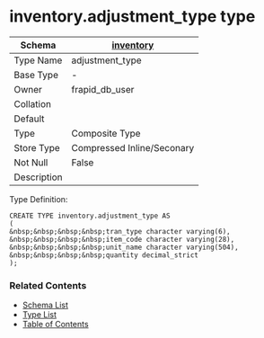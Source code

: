 # inventory.adjustment_type type

| Schema | [inventory](../../schemas/inventory.md) |
| ------ | ----------------------------------------------- |
| Type Name | adjustment_type |
| Base Type | - |
| Owner | frapid_db_user |
| Collation |  |
| Default |  |
| Type | Composite Type |
| Store Type | Compressed Inline/Seconary |
| Not Null | False |
| Description |  |

Type Definition:

```plpgsql
CREATE TYPE inventory.adjustment_type AS
(
&nbsp;&nbsp;&nbsp;&nbsp;tran_type character varying(6),
&nbsp;&nbsp;&nbsp;&nbsp;item_code character varying(28),
&nbsp;&nbsp;&nbsp;&nbsp;unit_name character varying(504),
&nbsp;&nbsp;&nbsp;&nbsp;quantity decimal_strict
);
```


### Related Contents
* [Schema List](../../schemas.md)
* [Type List](../../types.md)
* [Table of Contents](../../README.md)

